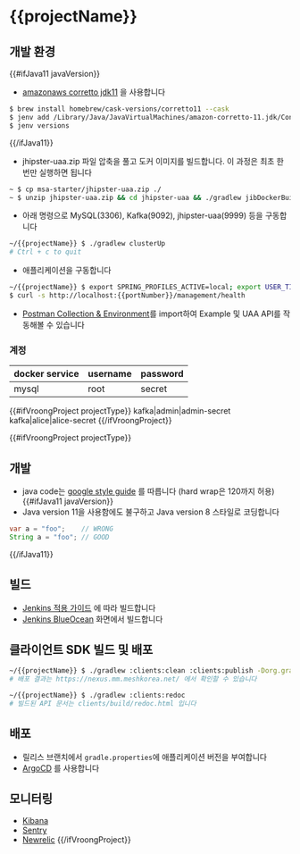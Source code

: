 # {{projectName}}

## 개발 환경
{{#ifJava11 javaVersion}}
- [amazonaws corretto jdk11](https://docs.aws.amazon.com/ko_kr/corretto/latest/corretto-11-ug/what-is-corretto-11.html) 을 사용합니다
```bash
$ brew install homebrew/cask-versions/corretto11 --cask
$ jenv add /Library/Java/JavaVirtualMachines/amazon-corretto-11.jdk/Contents/Home
$ jenv versions
```
{{/ifJava11}}
- jhipster-uaa.zip 파일 압축을 풀고 도커 이미지를 빌드합니다. 이 과정은 최초 한번만 실행하면 됩니다
```bash
~ $ cp msa-starter/jhipster-uaa.zip ./
~ $ unzip jhipster-uaa.zip && cd jhipster-uaa && ./gradlew jibDockerBuild -Djib.to.image=jhipster-uaa -Djib.to.tags=latest
```
- 아래 명령으로 MySQL(3306), Kafka(9092), jhipster-uaa(9999) 등을 구동합니다
```bash
~/{{projectName}} $ ./gradlew clusterUp
# Ctrl + c to quit
```
- 애플리케이션을 구동합니다
```bash
~/{{projectName}} $ export SPRING_PROFILES_ACTIVE=local; export USER_TIMEZONE="Asia/Seoul"; ./gradlew clean bootRun
$ curl -s http://localhost:{{portNumber}}/management/health
```
- [Postman Collection & Environment](./postman)를 import하여 Example 및 UAA API를 작동해볼 수 있습니다

### 계정
docker service|username|password
---|---|---
mysql|root|secret
{{#ifVroongProject projectType}}
kafka|admin|admin-secret
kafka|alice|alice-secret
{{/ifVroongProject}}

{{#ifVroongProject projectType}}
## 개발
- java code는 [google style guide](https://github.com/google/styleguide/blob/gh-pages/intellij-java-google-style.xml) 를 따릅니다 (hard wrap은 120까지 허용)
{{#ifJava11 javaVersion}}
- Java version 11을 사용함에도 불구하고 Java version 8 스타일로 코딩합니다
```java
var a = "foo";    // WRONG 
String a = "foo"; // GOOD
```
{{/ifJava11}}

## 빌드
- [Jenkins 적용 가이드](https://wiki.mm.meshkorea.net/pages/viewpage.action?pageId=95855850) 에 따라 빌드합니다
- [Jenkins BlueOcean](https://jenkins.meshtools.io/blue/organizations/jenkins/{{projectName}}/activity) 화면에서 빌드합니다

## 클라이언트 SDK 빌드 및 배포
```bash
~/{{projectName}} $ ./gradlew :clients:clean :clients:publish -Dorg.gradle.internal.publish.checksums.insecure=true
# 배포 결과는 https://nexus.mm.meshkorea.net/ 에서 확인할 수 있습니다
```
```bash
~/{{projectName}} $ ./gradlew :clients:redoc
# 빌드된 API 문서는 clients/build/redoc.html 입니다
```

## 배포
- 릴리스 브랜치에서 `gradle.properties`에 애플리케이션 버전을 부여합니다
- [ArgoCD](https://argocd.meshtools.io/applications?search={{projectName}}) 를 사용합니다 

## 모니터링
- [Kibana](https://kibana.meshtools.io/)
- [Sentry](https://sentry.io)
- [Newrelic](http://rpm.newrelic.com/)
{{/ifVroongProject}}
